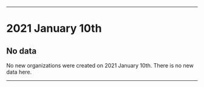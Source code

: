 
***

# 2021 January 10th

## No data

No new organizations were created on 2021 January 10th. There is no new data here.

***

